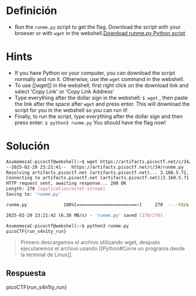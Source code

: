 # Definición
- Run the `runme.py` script to get the flag. Download the script with your browser or with `wget` in the webshell.[Download runme.py Python script](https://artifacts.picoctf.net/c/34/runme.py)

# Hints
- If you have Python on your computer, you can download the script normally and run it. Otherwise, use the `wget` command in the webshell.
- To use [[wget]] in the webshell, first right click on the download link and select 'Copy Link' or 'Copy Link Address'
- Type everything after the dollar sign in the webshell: `$ wget` , then paste the link after the space after `wget` and press enter. This will download the script for you in the webshell so you can run it!
- Finally, to run the script, type everything after the dollar sign and then press enter: `$ python3 runme.py` You should have the flag now!

# Solución

```bash
AsumomezaC-picoctf@webshell:~$ wget https://artifacts.picoctf.net/c/34/runme.py
--2025-02-20 23:21:41--  https://artifacts.picoctf.net/c/34/runme.py
Resolving artifacts.picoctf.net (artifacts.picoctf.net)... 3.160.5.71, 3.160.5.18, 3.160.5.93, ...
Connecting to artifacts.picoctf.net (artifacts.picoctf.net)|3.160.5.71|:443... connected.
HTTP request sent, awaiting response... 200 OK
Length: 270 [application/octet-stream]
Saving to: 'runme.py'

runme.py              100%[=======================>]     270  --.-KB/s    in 0s      

2025-02-20 23:21:42 (6.38 MB/s) - 'runme.py' saved [270/270]

AsumomezaC-picoctf@webshell:~$ python3 runme.py
picoCTF{run_s4n1ty_run}
```

>Primero descargamos el archivo utilizando wget, después ejecutaremos el archivo usando [[Python#Corre un programa desde la terminal de Linux]].
## Respuesta
picoCTF{run_s4n1ty_run}